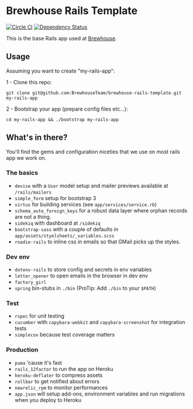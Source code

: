 # Brewhouse Rails Template

[![Circle
CI](https://circleci.com/gh/BrewhouseTeam/brewhouse-rails-template.svg?style=svg)](https://circleci.com/gh/BrewhouseTeam/brewhouse-rails-template)
[![Dependency
Status](https://gemnasium.com/BrewhouseTeam/brewhouse-rails-template.svg)](https://gemnasium.com/BrewhouseTeam/brewhouse-rails-template)

This is the base Rails app used at [Brewhouse](http://brewhouse.io).

## Usage

Assuming you want to create "my-rails-app":

1 - Clone this repo:
```
git clone git@github.com:BrewhouseTeam/brewhouse-rails-template.git my-rails-app
```

2 - Bootstrap your app (prepare config files etc...):
```
cd my-rails-app && ./bootstrap my-rails-app
```

## What's in there?

You'll find the gems and configuration niceties that we use on most
rails app we work on.

### The basics

* `devise` with a `User` model setup and mailer previews available at
  `/rails/mailers`
* `simple_form` setup for bootstrap 3
* `virtus` for building services (see `app/services/service.rb`)
* `schema_auto_foreign_keys` for a robust data layer where orphan
  records are not a thing.
* `sidekiq` with dashboard at `/sidekiq`
* `bootstrap-sass` with a couple of defaults in `app/assets/styelsheets/_variables.scss`
* `roadie-rails` to inline css in emails so that GMail picks up the
  styles.

### Dev env

* `dotenv-rails` to store config and secrets in env variables
* `letter_opener` to open emails in the browser in dev env
* `factory_girl`
* `spring` bin-stubs in `./bin` (ProTip: Add `./bin` to your `$PATH`)

### Test

* `rspec` for unit testing
* `cucumber` with `capybara-webkit` and `capybara-screenshot` for
  integration tests
* `simplecov` because test coverage matters

### Production

* `puma` 'cause it's fast
* `rails_12factor` to run the app on Heroku
* `heroku-deflater` to compress assets
* `rollbar` to get notified about errors
* `newrelic_rpm` to monitor performances
* `app.json` will setup add-ons, environment variables and run migrations when you deploy to Heroku
